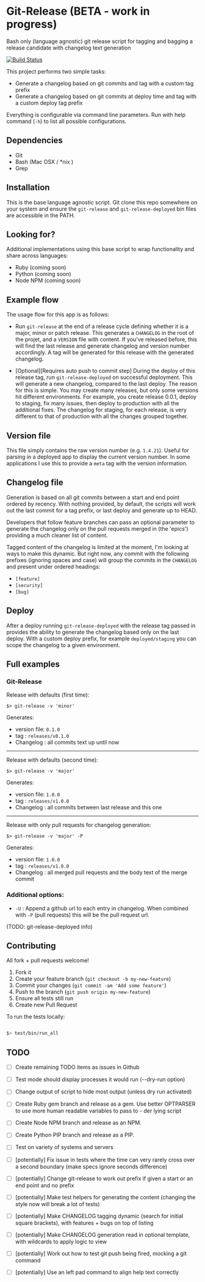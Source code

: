 # Git-Release (BETA - work in progress)

Bash only (language agnostic) git release script for tagging and bagging a release candidate with changelog text generation

[![Build Status](https://travis-ci.org/tommeier/git-release.svg?branch=master)](https://travis-ci.org/tommeier/git-release)

This project performs two simple tasks:

  * Generate a changelog based on git commits and tag with a custom tag prefix
  * Generate a changelog based on git commits at deploy time and tag with a custom deploy tag prefix

Everything is configurable via command line parameters. Run with help command (`-h`) to list all possible configurations.

## Dependencies

  * Git
  * Bash (Mac OSX / *nix )
  * Grep

## Installation

This is the base language agnostic script. Git clone this repo somewhere on your system and ensure the `git-release` and `git-release-deployed` bin files are accessible in the PATH.

## Looking for?

Additional implementations using this base script to wrap functionality and share across languages:

  * Ruby (coming soon)
  * Python (coming soon)
  * Node NPM (coming soon)

## Example flow

The usage flow for this app is as follows:

  * Run `git-release` at the end of a release cycle defining whether it is a major, minor or patch release. This generates a `CHANGELOG` in the root of the projet, and a `VERSION` file with content. If you've released before, this will find the last release and generate changelog and version number accordingly. A tag will be generated for this release with the generated changelog.

  * [Optional][Requires auto push to commit step] During the deploy of this release tag, run `git-release-deployed` on successful deployment. This will generate a new changelog, compared to the last deploy. The reason for this is simple. You may create many releases, but only some versions hit different environments. For example, you create release 0.0.1, deploy to staging, fix many issues, then deploy to production with all the additional fixes. The changelog for staging, for each release, is very different to that of production with all the changes grouped together.

## Version file

This file simply contains the raw version number (e.g. `1.4.21`). Useful for parsing in a deployed app to display the current version number. In some applications I use this to provide a `meta` tag with the version information.

## Changelog file

Generation is based on all git commits between a start and end point ordered by recency. With nothing provided, by default, the scripts will work out the last commit for a tag prefix, or last deploy and generate up to HEAD.

Developers that follow feature branches can pass an optional parameter to generate the changelog only on the pull requests merged in (the 'epics') providing a much cleaner list of content.

Tagged content of the changelog is limited at the moment, I'm looking at ways to make this dynamic. But right now, any commit with the following prefixes (ignoring spaces and case) will group the commits in the `CHANGELOG` and present under ordered headings:

   * `[feature]`
   * `[security]`
   * `[bug]`

## Deploy

After a deploy running `git-release-deployed` with the release tag passed in provides the ability to generate the changelog based only on the last deploy. With a custom deploy prefix, for example `deployed/staging` you can scope the changelog to a given environment.

## Full examples

### Git-Release

Release with defaults (first time):
```
$> git-release -v 'minor'
```
Generates:
  * version file: `0.1.0`
  * tag         : `releases/v0.1.0`
  * Changelog   : all commits text up until now

---

Release with defaults (second time):
```
$> git-release -v 'major'
```
Generates:
  * version file: `1.0.0`
  * tag         : `releases/v1.0.0`
  * Changelog   : all commits between last release and this one

---

Release with only pull requests for changelog generation:
```
$> git-release -v 'major' -P
```
Generates:
  * version file: `1.0.0`
  * tag         : `releases/v1.0.0`
  * Changelog   : all merged pull requests and the body text of the merge commit

### Additional options:

  * `-U` : Append a github url to each entry in changelog. When combined with `-P` (pull requests) this will be the pull request url.

(TODO: git-release-deployed info)

## Contributing

All fork + pull requests welcome!

1. Fork it
2. Create your feature branch (`git checkout -b my-new-feature`)
3. Commit your changes (`git commit -am 'Add some feature'`)
4. Push to the branch (`git push origin my-new-feature`)
5. Ensure all tests still run
6. Create new Pull Request

To run the tests locally:

```Bash

$> test/bin/run_all

```

## TODO

 - [ ] Create remaining TODO items as issues in Github
 - [ ] Test mode should display processes it would run (--dry-run option)
 - [ ] Change output of script to hide most output (unless dry run activated)
 - [ ] Create Ruby gem branch and release as a gem. Use better OPTPARSER to use more human readable variables to pass to - der lying  script
 - [ ] Create Node NPM branch and release as an NPM.
 - [ ] Create Python PIP branch and release as a PIP.
 - [ ] Test on variety of systems and servers
 - [ ] [potentially] Fix issue in tests where the time can very rarely cross over a second boundary (make specs ignore seconds difference)
 - [ ] [potentially] Change git-release to work out prefix if given a start or an end point and no prefix
 - [ ] [potentially] Make test helpers for generating the content (changing the style now will break a lot of tests)
 - [ ] [potentially] Make CHANGELOG tagging dynamic (search for initial square brackets), with features + bugs on top of listing
 - [ ] [potentially] Make CHANGELOG generation read in optional template, with wildcards to apply logic to view
 - [ ] [potentially] Work out how to test git push being fired, mocking a git command
 - [ ] [potentially] Use an left pad command to align help text correctly




